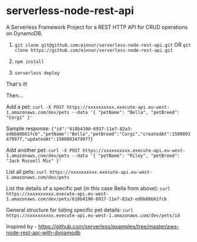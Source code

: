 # serverless-node-rest-api

A Serverless Framework Project for a REST HTTP API for CRUD operations on DynamoDB.

1. `git clone git@github.com:einnor/serverless-node-rest-api.git`
OR
`git clone https://github.com/einnor/serverless-node-rest-api.git`

2. `npm install`

3. `serverless deploy`

That's it!

Then...

Add a pet:
`curl -X POST https://xxxxxxxxxx.execute-api.eu-west-1.amazonaws.com/dev/pets --data '{ "petName": "Bella", "petBreed": "Corgi" }'`

Sample response:
`{"id":"618b4190-6917-11e7-82a3-ed6b88661fcb","petName":"Bella","petBreed":"Corgi","createdAt":1500093479977,"updatedAt":1500093479977}`

Add another pet:
`curl -X POST https://xxxxxxxxxx.execute-api.eu-west-1.amazonaws.com/dev/pets --data '{ "petName": "Riley", "petBreed": "Jack Russell Mix" }'`

List all pets:
`curl https://xxxxxxxxxx.execute-api.eu-west-1.amazonaws.com/dev/pets`

List the details of a specific pet (in this case Bella from above):
`curl https://xxxxxxxxxx.execute-api.eu-west-1.amazonaws.com/dev/pets/618b4190-6917-11e7-82a3-ed6b88661fcb`

General structure for listing specific pet details:
`curl https://xxxxxxxxxx.execute-api.eu-west-1.amazonaws.com/dev/pets/id`

Inspired by - https://github.com/serverless/examples/tree/master/aws-node-rest-api-with-dynamodb